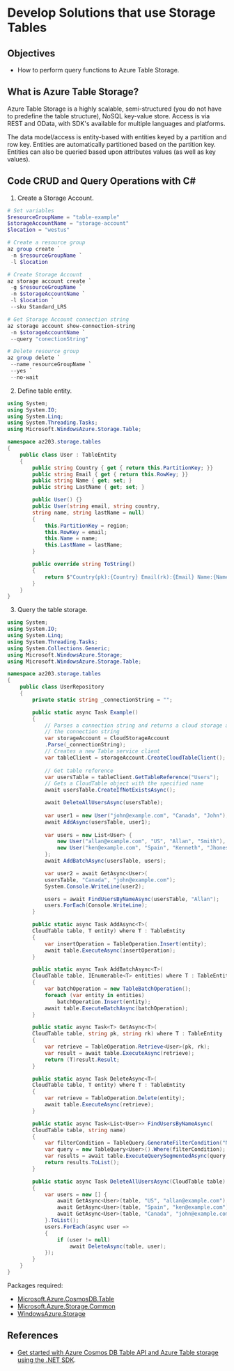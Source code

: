 # Develop Solutions that use Storage Tables

## Objectives
* How to perform query functions to Azure Table Storage.

## What is Azure Table Storage?
Azure Table Storage is a highly scalable, semi-structured (you do not have to predefine the table structure), NoSQL key-value store. Access is via REST and OData, with SDK's available for multiple languages and platforms.

The data model/access is entity-based with entities keyed by a partition and row key. Entities are automatically partitioned based on the partition key. Entities can also be queried based upon attributes values (as well as key values).

## Code CRUD and Query Operations with C#
1. Create a Storage Account.
```powershell
# Set variables
$resourceGroupName = "table-example"
$storageAccountName = "storage-account"
$location = "westus"

# Create a resource group
az group create `
 -n $resourceGroupName `
 -l $location

# Create Storage Account
az storage account create `
 -g $resourceGroupName `
 -n $storageAccountName `
 -l $location `
 --sku Standard_LRS

# Get Storage Account connection string
az storage account show-connection-string
 -n $storageAccountName `
 --query "conectionString"

# Delete resource group
az group delete `
 --name resourceGroupName `
 --yes `
 --no-wait
```
2. Define table entity.
```csharp
using System;
using System.IO;
using System.Linq;
using System.Threading.Tasks;
using Microsoft.WindowsAzure.Storage.Table;

namespace az203.storage.tables
{
    public class User : TableEntity
    {
        public string Country { get { return this.PartitionKey; }}
        public string Email { get { return this.RowKey; }}
        public string Name { get; set; }
        public string LastName { get; set; }

        public User() {}
        public User(string email, string country,
        string name, string lastName = null)
        {
            this.PartitionKey = region;
            this.RowKey = email;
            this.Name = name;
            this.LastName = lastName;
        }

        public override string ToString()
        {
            return $"Country(pk):{Country} Email(rk):{Email} Name:{Name} LastName:{LastName}";
        }
    }
}
```
3. Query the table storage.
```csharp
using System;
using System.IO;
using System.Linq;
using System.Threading.Tasks;
using System.Collections.Generic;
using Microsoft.WindowsAzure.Storage;
using Microsoft.WindowsAzure.Storage.Table;

namespace az203.storage.tables
{
    public class UserRepository
    {
        private static string _connectionString = "";

        public static async Task Example()
        {
            // Parses a connection string and returns a cloud storage account created from
            // the connection string
            var storageAccount = CloudStorageAccount
            .Parse(_connectionString);
            // Creates a new Table service client
            var tableClient = storageAccount.CreateCloudTableClient();
            
            // Get table reference
            var usersTable = tableClient.GetTableReference("Users");
            // Gets a CloudTable object with the specified name
            await usersTable.CreateIfNotExistsAsync();

            await DeleteAllUsersAsync(usersTable);
            
            var user1 = new User("john@example.com", "Canada", "John");
            await AddAsync(usersTable, user1);
            
            var users = new List<User> {
                new User("allan@example.com", "US", "Allan", "Smith"),
                new User("ken@example.com", "Spain", "Kenneth", "Jhones")
            };
            await AddBatchAsync(usersTable, users);

            var user2 = await GetAsync<User>(
            usersTable, "Canada", "john@example.com");
            System.Console.WriteLine(user2);

            users = await FindUsersByNameAsync(usersTable, "Allan");
            users.ForEach(Console.WriteLine);
        }

        public static async Task AddAsync<T>(
        CloudTable table, T entity) where T : TableEntity
        {
            var insertOperation = TableOperation.Insert(entity);
            await table.ExecuteAsync(insertOperation);
        }

        public static async Task AddBatchAsync<T>(
        CloudTable table, IEnumerable<T> entities) where T : TableEntity
        {
            var batchOperation = new TableBatchOperation();
            foreach (var entity in entities)
                batchOperation.Insert(entity);
            await table.ExecuteBatchAsync(batchOperation);
        }

        public static async Task<T> GetAsync<T>(
        CloudTable table, string pk, string rk) where T : TableEntity
        {
            var retrieve = TableOperation.Retrieve<User>(pk, rk);
            var result = await table.ExecuteAsync(retrieve);
            return (T)result.Result;
        }

        public static async Task DeleteAsync<T>(
        CloudTable table, T entity) where T : TableEntity
        {
            var retrieve = TableOperation.Delete(entity);
            await table.ExecuteAsync(retrieve);
        }

        public static async Task<List<User>> FindUsersByNameAsync(
        CloudTable table, string name)
        {
            var filterCondition = TableQuery.GenerateFilterCondition("Name", QueryComparisons.Equal, name);
            var query = new TableQuery<User>().Where(filterCondition);
            var results = await table.ExecuteQuerySegmentedAsync(query, null);
            return results.ToList();
        }

        public static async Task DeleteAllUsersAsync(CloudTable table)
        {
            var users = new [] {
                await GetAsync<User>(table, "US", "allan@example.com"),
                await GetAsync<User>(table, "Spain", "ken@example.com"),
                await GetAsync<User>(table, "Canada", "john@example.com")
            }.ToList();
            users.ForEach(async user =>
            {
                if (user != null)
                    await DeleteAsync(table, user);
            });
        }
    }
}
```

Packages required:
* [Microsoft.Azure.CosmosDB.Table](https://www.nuget.org/packages/Microsoft.Azure.CosmosDB.Table/)
* [Microsoft.Azure.Storage.Common](https://www.nuget.org/packages/Microsoft.Azure.Storage.Common/)
* [WindowsAzure.Storage](https://www.nuget.org/packages/WindowsAzure.Storage/)


## References
* [Get started with Azure Cosmos DB Table API and Azure Table storage using the .NET SDK](https://docs.microsoft.com/en-us/azure/cosmos-db/tutorial-develop-table-dotnet).
